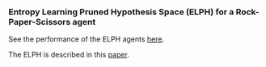 ### Entropy Learning Pruned Hypothesis Space (ELPH) for a Rock-Paper-Scissors agent 

See the performance of the ELPH agents [here](http://www.rpscontest.com/authorSearch?name=vmonaco).

The ELPH is described in this [paper](http://gandalf.psych.umn.edu/users/schrater/Papers/p67-jensen.pdf).